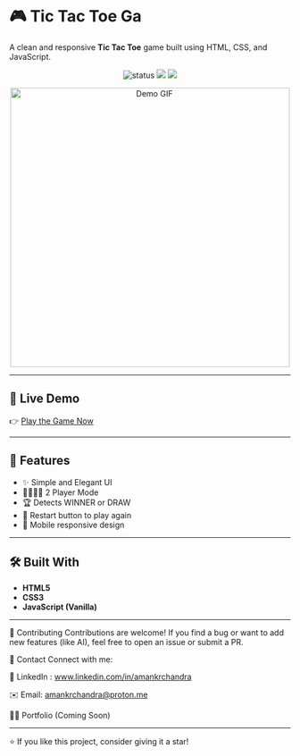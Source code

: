 # 🎮 Tic Tac Toe Ga

A clean and responsive **Tic Tac Toe** game built using HTML, CSS, and JavaScript.

<p align="center">
  <img src="https://img.shields.io/badge/Status-Completed-brightgreen" alt="status"/>
  <img src="https://img.shields.io/badge/Made%20With-JavaScript-yellow"/>
  <img src="https://img.shields.io/badge/UI-Responsive-blue"/>
</p>

<p align="center">
  <img src="https://github.com/amankrchandra/Tic-Tac-Toe-Game/blob/main/assets/preview.gif" width="500" alt="Demo GIF"/>
</p>

---

## 🚀 Live Demo

👉 [Play the Game Now](https://tic-tac-toe-game-amber-ten.vercel.app/)

---

## 🧩 Features

- ✨ Simple and Elegant UI
- 👨‍👩‍👧‍👦 2 Player Mode
- 🏆 Detects WINNER or DRAW
- 🔁 Restart button to play again
- 📱 Mobile responsive design

---

## 🛠️ Built With

- **HTML5**
- **CSS3**
- **JavaScript (Vanilla)**

---

🙌 Contributing
Contributions are welcome!
If you find a bug or want to add new features (like AI), feel free to open an issue or submit a PR.

📩 Contact
Connect with me:

💼 LinkedIn : www.linkedin.com/in/amankrchandra 

✉️ Email: amankrchandra@proton.me 

🧑‍💻 Portfolio (Coming Soon)


---
⭐ If you like this project, consider giving it a star!


